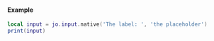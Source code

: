 <!-- #region client|jo.input.native -->
#### Example
```lua
local input = jo.input.native('The label: ', 'the placeholder')
print(input)
```
<!-- #endregion client|jo.input.native -->

